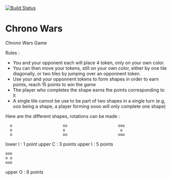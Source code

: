 [![Build Status](https://travis-ci.org/antoinemichaud/chronowars.svg?branch=master)](https://travis-ci.org/antoinemichaud/chronowars)

Chrono Wars
==========

Chrono Wars Game

Rules : 
* You and your opponent each will place 4 token, only on your own color.
* You can then move your tokens, still on your own color, either by one tile diagonally, or two tiles by jumping over an opponnent token.
* Use your and your opponnent tokens to form shapes in order to earn points, reach 15 points to win the game
* The player who completes the shape earns the points corresponding to it
* A single tile cannot be use to be part of two shapes in a single turn (e.g, ooo being a shape, a player forming oooo will only complete one shape)

Here are the different shapes, rotations can be made :

      o                      oo                      ooo
      o                      o                        o
      o                      oo                      ooo

lower I : 1 point    upper C : 3 points          upper I : 5 points

    ooo
    o o
    ooo

upper O  : 8 points
